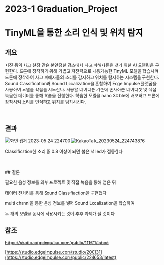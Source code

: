 # 2023-1 Graduation_Project
# TinyML을 통한 소리 인식 및 위치 탐지

## 개요

지진 등의 사고 현장 같은 불안정한 장소에서 사고 피해자들을 찾기 위한 AI 모델링을 구현한다. 드론에 장착하기 위해 가볍고 저전력으로 사용가능한 TinyML 모델을 학습시켜 드론에 장착하여 사고 피해자들의 소리를 감지하고 위치를 탐지하는 시스템을 구현한다. Sound Classification과 Sound Localization을 혼합하여 Edge Impulse 플랫폼을 사용하여 모델을 학습을 시도한다. 사용할 데이터는 기존에 존재하는 데이터셋 및 직접 녹음한 데이터를 통해 학습을 진행한다. 학습한 모델을 nano 33 ble에 배포하고 드론에 장착시켜 소리를 인식하고 위치를 탐지시킨다.



</br>

## 결과

![화면 캡처 2023-05-24 224700](https://github.com/parlyresk/Graduation_Project/assets/72953981/63287e19-c790-4200-9b1f-597aaeb82dc2)
![KakaoTalk_20230524_224743876](https://github.com/parlyresk/Graduation_Project/assets/72953981/c49aabd0-de03-4283-bc34-098b5c1ceb18)

Classification한 소리 중 0.8 이상이 되면 붉은 색 led가 점등한다

</br>

</br>
## 결론

필요한 음성 정보를 외부 프로젝트 및 직접 녹음을 통해 얻은 뒤

데이터 전처리를 통해 Sound Classifiaction을 구현했다

multi channl을 통한 음성 정보를 넣어 Sound Localization을 학습하여

두 개의 모델을 동시에 적용시키는 것이 추후 과제가 될 것이다

## 참조
https://studio.edgeimpulse.com/public/111611/latest


[https://studio.edgeimpulse.com/studio/200131](https://studio.edgeimpulse.com/public/224653/latest)
